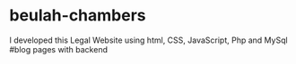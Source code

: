 # beulah-chambers
I developed this Legal Website using html, CSS, JavaScript, Php and MySql
#blog pages with backend
